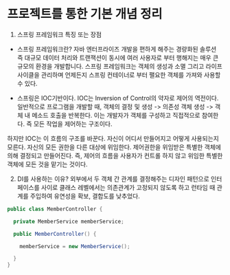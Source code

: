 # 프로젝트를 통한 기본 개념 정리
1. 스프링 프레임워크 특징 또는 장점
- 스프링 프레임워크란?
자바 엔터프라이즈 개발을 편하게 해주는 경량화된 솔루션
즉 대규모 데이터 처리와 트랜잭션이 동시에 여러 사용자로 부터 행해지는 매우 큰 규모의 환경을 개발합니다.
스프링 프레임워크는 객체의 생성과 소멸 그리고 라이프사이클을 관리하며 언제든지 스프링 컨테이너로 부터 팰요한 객체를 가져와 사용할 수 있다.

- 스프링은 IOC기반이다.
IOC는 Inversion of Control의 약자로 제어의 역전이다.
일반적으로 프로그램을 개발할 때, 객체의 결정 및 생성 -> 의존성 객체 생성 -> 객체 내 메소드 호출을 반복한다.
이는 개발자가 객체를 구성하고 직접적으로 참여한다. 즉 모든 작업을 제어하는 구조이다.

하지만 IOC는 이 흐름의 구조를 바꾼다. 자신이 어디서 만들어지고 어떻게 사용되는지 모른다. 자신의 모든 권한을 다른 대상에 위임한다.
제어권한을 위임받은 특별한 객체에 의해 결정되고 만들어진다.
즉, 제어의 흐름을 사용자가 컨트롤 하지 않고 위임한 특별한 객체에 모든 것을 맡기는 것이다.

2. DI를 사용하는 이유?
외부에서 두 객체 간 관계를 결정해주는 디자인 패턴으로 인터페이스를 사이로 클래스 레벨에서는 의존관계가 고정되지 않도록 하고 런타임 때 관계를 주입하여 유연성을 확보, 결합도를 낮추었다.

```java
public class MemberController {

  private MemberService memberService;

  public MemberController() {

    memberService = new MemberService();

  }
}
```
